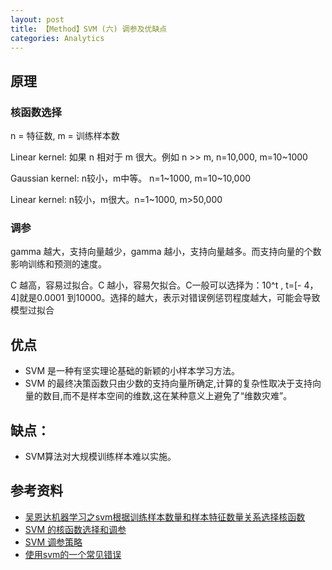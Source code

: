 ```yaml
---
layout: post
title: 【Method】SVM (六) 调参及优缺点
categories: Analytics
---
```


## 原理

### 核函数选择

n = 特征数, m = 训练样本数

Linear kernel: 如果 n 相对于 m 很大。例如 n >> m, n=10,000, m=10~1000

Gaussian kernel: n较小，m中等。 n=1~1000, m=10~10,000

Linear kernel: n较小，m很大。n=1~1000, m>50,000

### 调参

gamma 越大，支持向量越少，gamma 越小，支持向量越多。而支持向量的个数影响训练和预测的速度。 

C 越高，容易过拟合。C 越小，容易欠拟合。C一般可以选择为：10^t , t=[- 4，4]就是0.0001 到10000。选择的越大，表示对错误例惩罚程度越大，可能会导致模型过拟合


## 优点

- SVM 是一种有坚实理论基础的新颖的小样本学习方法。 
- SVM 的最终决策函数只由少数的支持向量所确定,计算的复杂性取决于支持向量的数目,而不是样本空间的维数,这在某种意义上避免了“维数灾难”。

## 缺点：

- SVM算法对大规模训练样本难以实施。

## 参考资料

- [吴恩达机器学习之svm根据训练样本数量和样本特征数量关系选择核函数](https://blog.csdn.net/daixiangzi/article/details/80904960)
- [SVM 的核函数选择和调参](https://blog.csdn.net/aliceyangxi1987/article/details/80617649)
- [SVM 调参策略](https://blog.csdn.net/u014484783/article/details/78220646)
- [使用svm的一个常见错误](http://blog.sina.com.cn/s/blog_6ae183910101cxbv.html)